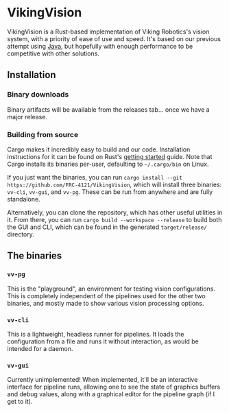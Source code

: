 # VikingVision

VikingVision is a Rust-based implementation of Viking Robotics's vision system, with a priority of ease of use and speed. It's based on our previous attempt using [Java](https://github.com/FRC-4121/4121-Vision-Java), but hopefully with enough performance to be competitive with other solutions.

## Installation

### Binary downloads

Binary artifacts will be available from the releases tab... once we have a major release.

### Building from source

Cargo makes it incredibly easy to build and our code. Installation instructions for it can be found on Rust's [getting started](https://www.rust-lang.org/learn/get-started) guide. Note that Cargo installs its binaries per-user, defaulting to `~/.cargo/bin` on Linux.

If you just want the binaries, you can run `cargo install --git https://github.com/FRC-4121/VikingVision`, which will install three binaries: `vv-cli`, `vv-gui`, and `vv-pg`. These can be run from anywhere and are fully standalone.

Alternatively, you can clone the repository, which has other useful utilities in it. From there, you can run `cargo build --workspace --release` to build both the GUI and CLI, which can be found in the generated `target/release/` directory.

## The binaries

### `vv-pg`

This is the "playground", an environment for testing vision configurations. This is completely independent of the pipelines used for the other two binaries, and mostly made to show various vision processing options.

### `vv-cli`

This is a lightweight, headless runner for pipelines. It loads the configuration from a file and runs it without interaction, as would be intended for a daemon.

### `vv-gui`

Currently unimplemented! When implemented, it'll be an interactive interface for pipeline runs, allowing one to see the state of graphics buffers and debug values, along with a graphical editor for the pipeline graph (if I get to it).
